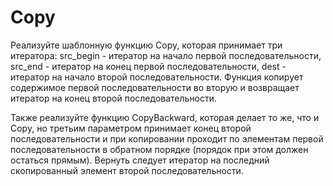 # Copy

Реализуйте шаблонную функцию Copy, которая принимает три итератора: src_begin - итератор на начало первой последовательности, src_end - итератор на конец первой последовательности, dest - итератор на начало второй последовательности. Функция копирует содержимое первой последовательности во вторую и возвращает итератор на конец второй последовательности.

Также реализуйте функцию CopyBackward, которая делает то же, что и Copy, но третьим параметром принимает конец второй последовательности и при копировании проходит по элементам первой последовательности в обратном порядке (порядок при этом должен остаться прямым). Вернуть следует итератор на последний скопированный элемент второй последовательности.